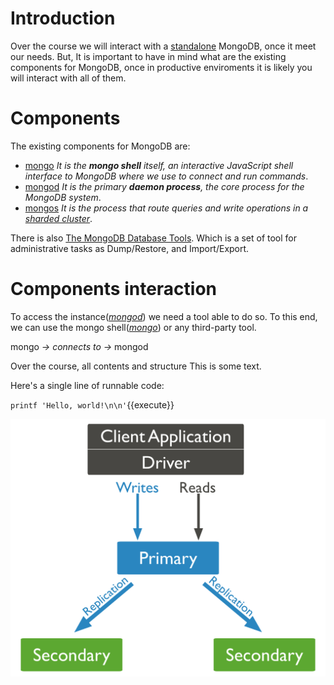 
# Introduction

Over the course we will interact with a [standalone](https://docs.mongodb.com/manual/reference/glossary/#std-term-standalone) MongoDB, once it meet our needs.
But, It is important to have in mind what are the existing components for MongoDB, once in productive enviroments it is likely you will interact with all of them.   

# Components
The existing components for MongoDB are:
- [mongo](https://docs.mongodb.com/upcoming/reference/program/mongo/#mongodb-binary-bin.mongo) *It is the **mongo shell** itself, an interactive JavaScript shell interface to MongoDB where we use to connect and run commands*.
- [mongod](https://docs.mongodb.com/manual/reference/program/mongod/#mongodb-binary-bin.mongod) *It is the primary **daemon process**, the core process for the MongoDB system*.
- [mongos](https://docs.mongodb.com/manual/reference/program/mongos/) *It is the process that route queries and write operations in a [sharded cluster](https://docs.mongodb.com/manual/sharding/)*. 

There is also [The MongoDB Database Tools](https://docs.mongodb.com/database-tools/). Which is a set of tool for administrative tasks as Dump/Restore, and Import/Export.

# Components interaction

To access the instance(*[mongod](https://docs.mongodb.com/manual/reference/program/mongod/#mongodb-binary-bin.mongod)*) we need a tool able to do so. To this end, we can use the mongo shell(*[mongo](https://docs.mongodb.com/upcoming/reference/program/mongo/#mongodb-binary-bin.mongo)*) or any third-party tool.

mongo *→ connects to →* mongod

Over the course, all contents and structure 
This is some text.

Here's a single line of runnable code:

`printf 'Hello, world!\n\n'`{{execute}}

![MongoReplicaSet](./assets/replica-set-read-write-operations-primary.bakedsvg.svg)

